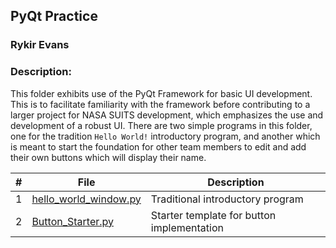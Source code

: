 ## PyQt Practice
### Rykir Evans
### Description:

This folder exhibits use of the PyQt Framework for basic UI development. This is to facilitate familiarity with the framework before contributing to a larger project for NASA SUITS development, which emphasizes the use and development of a robust UI. There are two simple programs in this folder, one for the tradition `Hello World!` introductory program, and another which is meant to start the foundation for other team members to edit and add their own buttons which will display their name. 

|   #   | File                                             | Description                                  |
| :---: | ------------------------------------------------ | -------------------------------------------- |
|   1   | [hello_world_window.py](./hello_world_window.py) | Traditional introductory program             |
|   2   | [Button_Starter.py](./Button_Starter.py)         | Starter template for button implementation   |